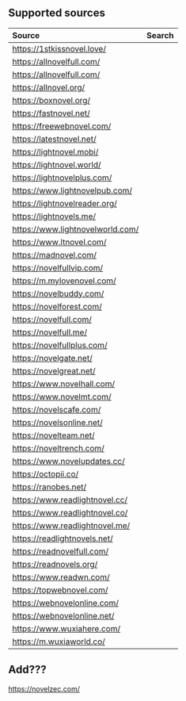 ## Supported sources

| Source | 	Search |
|:---------------------------------|:-:|
| https://1stkissnovel.love/       |  |
| https://allnovelfull.com/        |  |
| https://allnovelfull.com/        |  |
| https://allnovel.org/            |  |
| https://boxnovel.org/            |  |
| https://fastnovel.net/           |  |
| https://freewebnovel.com/        |  |
| https://latestnovel.net/         |  |
| https://lightnovel.mobi/         |  |
| https://lightnovel.world/        |  |
| https://lightnovelplus.com/      |  |
| https://www.lightnovelpub.com/   |  |
| https://lightnovelreader.org/    |  |
| https://lightnovels.me/          |  |
| https://www.lightnovelworld.com/ |  |
| https://www.ltnovel.com/         |  |
| https://madnovel.com/            |  |
| https://novelfullvip.com/        |  |
| https://m.mylovenovel.com/       |  |
| https://novelbuddy.com/          |  |
| https://novelforest.com/         |  |
| https://novelfull.com/           |  |
| https://novelfull.me/            |  |
| https://novelfullplus.com/       |  |
| https://novelgate.net/           |  |
| https://novelgreat.net/          |  |
| https://www.novelhall.com/       |  |
| https://www.novelmt.com/         |  |
| https://novelscafe.com/          |  |
| https://novelsonline.net/        |  |
| https://novelteam.net/           |  |
| https://noveltrench.com/         |  |
| https://www.novelupdates.cc/     |  |
| https://octopii.co/              |  |
| https://ranobes.net/             |  |
| https://www.readlightnovel.cc/   |  |
| https://www.readlightnovel.co/   |  |
| https://www.readlightnovel.me/   |  |
| https://readlightnovels.net/     |  |
| https://readnovelfull.com/       |  |
| https://readnovels.org/          |  |
| https://www.readwn.com/          |  |
| https://topwebnovel.com/         |  |
| https://webnovelonline.com/      |  |
| https://webnovelonline.net/      |  |
| https://www.wuxiahere.com/       |  |
| https://m.wuxiaworld.co/         |  |


## Add???
https://novelzec.com/